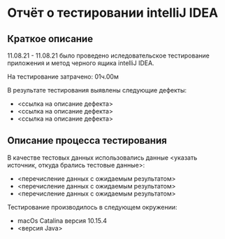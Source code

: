 # Отчёт о тестировании intelliJ IDEA

## Краткое описание

11.08.21 - 11.08.21 было проведено иследовательское тестирование приложения и метод черного ящика intelliJ IDEA.

На тестирование затрачено: 01ч.00м

В результате тестирования выявлены следующие дефекты:
* <ссылка на описание дефекта>
* <ссылка на описание дефекта>
* <ссылка на описание дефекта>

## Описание процесса тестирования


В качестве тестовых данных использовались данные <указать источник, откуда брались тестовые данные>:
* <перечисление данных с ожидаемым результатом>
* <перечисление данных с ожидаемым результатом>
* <перечисление данных с ожидаемым результатом>

Тестирование производилось в следующем окружении:
* macOs Catalina версия 10.15.4
* <версия Java>
